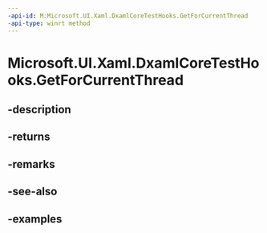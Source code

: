 ```yaml
---
-api-id: M:Microsoft.UI.Xaml.DxamlCoreTestHooks.GetForCurrentThread
-api-type: winrt method
---
```


# Microsoft.UI.Xaml.DxamlCoreTestHooks.GetForCurrentThread

<!--
public static Microsoft.UI.Xaml.DxamlCoreTestHooks GetForCurrentThread ();
-->


## -description

## -returns

## -remarks

## -see-also

## -examples


